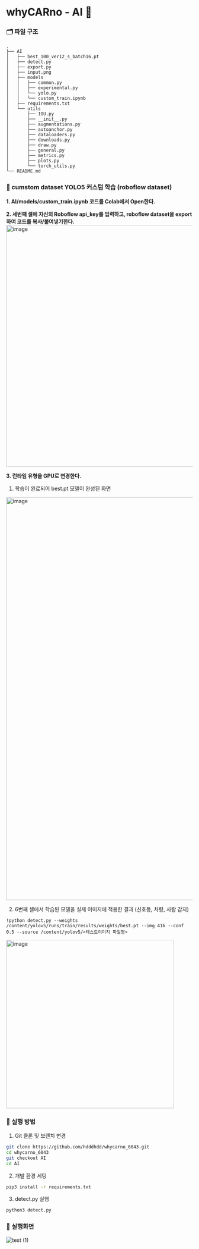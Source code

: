 # whyCARno - AI 🧠

### 🗂️ 파일 구조
```
.
├── AI
│   ├── best_100_ver12_s_batch16.pt
│   ├── detect.py
│   ├── export.py
│   ├── input.png
│   ├── models
│   │   ├── common.py
│   │   ├── experimental.py
│   │   └── yolo.py
│   │   └── custom_train.ipynb
│   ├── requirements.txt
│   └── utils
│       ├── IOU.py
│       ├── __init__.py
│       ├── augmentations.py
│       ├── autoanchor.py
│       ├── dataloaders.py
│       ├── downloads.py
│       ├── draw.py
│       ├── general.py
│       ├── metrics.py
│       ├── plots.py
│       └── torch_utils.py
└── README.md
```

### 🔎 cumstom dataset YOLO5 커스텀 학습 (roboflow dataset)
**1. AI/models/custom_train.ipynb 코드를 Colab에서 Open한다.**

**2. 세번째 셀에 자신의 Roboflow api_key를 입력하고, roboflow dataset을 export하여 코드를 복사/붙여넣기한다.**
<img width="650" alt="image" src="https://github.com/hdddhdd/whycarno_6043/assets/71762328/6080b031-62c3-4e57-9f65-438fc4a57803">

**3. 런타임 유형을 GPU로 변경한다.**

1) 학습이 완료되어 best.pt 모델이 완성된 화면
<img width="1084" alt="image" src="https://github.com/hdddhdd/whycarno_6043/assets/71762328/70789ab0-e193-41ff-b6eb-2a06c0ebf25c">


2) 6번째 셀에서 학습된 모델을 실제 이미지에 적용한 결과 (신호등, 차량, 사람 감지)
```
!python detect.py --weights /content/yolov5/runs/train/results/weights/best.pt --img 416 --conf 0.5 --source /content/yolov5/<테스트이미지 파일명>
```
<img width="453" alt="image" src="https://github.com/hdddhdd/whycarno_6043/assets/71762328/f164777f-22f6-4602-a93c-aeb3594f240f">



### 🚀 실행 방법
1. Git 클론 및 브랜치 변경
  ```bash
  git clone https://github.com/hdddhdd/whycarno_6043.git
  cd whycarno_6043
  git checkout AI
  cd AI
  ```

2. 개발 환경 세팅
  ```bash
  pip3 install -r requirements.txt
  ```

3. detect.py 실행
  ```bash
  python3 detect.py
  ```

### 📸 실행화면
![test (1)](https://github.com/hdddhdd/whycarno_6043/assets/100078615/9d0e0e81-d5c0-4cee-81e8-b682cce6b809)

